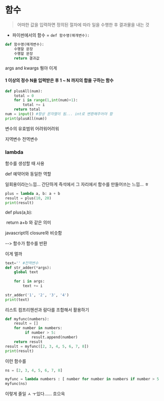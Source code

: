 # 함수

> 어떠한 값을 입력하면 정의된 절차에 따라 일을 수행한 후 결과물을 내는 것

- 파이썬에서의 함수 = `def 함수명(매개변수):`

```python
def 함수명(매개변수): 
	수행할 문장 
	수행할 문장
	return 결과값
```



args and kwargs 뭥야 이게



#### 1 이상의 정수 N을 입력받은 후 1 ~ N 까지의 합을 구하는 함수

```python
def plusAll(num):
    total = 0
    for i in range(1,int(num)+1):
        total += i
    return total
num = input() #항상 문자열이 됨... int로 변환해주어야 함
print(plusAll(num))
```



변수의 유효범위 어려워어려워

지역변수 전역변수



### lambda

함수를 생성할 때 사용

def 예약어와 동일한 역할

일회용이라는느낌... 간단하게 즉석에서 그 자리에서 함수를 만들어쓰는 느낌... ㅎ

```python
plus = lambda a, b: a + b
result = plus(10, 20)
print(result)
```

def plus(a,b):

​	return a+b 와 같은 의미



javascript의 closure와 비슷함

--> 함수가 함수를 반환







이게 멀까

```python
text='' #전역변수
def str_adder(*args):
    global text
    
    for i in args:
        text += i
        
str_adder('1', '2', '3', '4')
print(text)
```

리스트 컴프리헨션과 람다를 조합해서 활용하기

```python
def myfunc(numbers):
    result = []
    for number in numbers:
         if number > 5:
            result.append(number)
    return result
result = myfunc([2, 3, 4, 5, 6, 7, 8])
print(result)
```

이런 함수를

```python
ns = [2, 3, 4, 5, 6, 7, 8]

myfunc = lambda numbers : [ number for number in numbers if number > 5 ]
myfunc(ns)
```

이렇게 줄일 ㅅ ㅜ있다...... 흐으윽